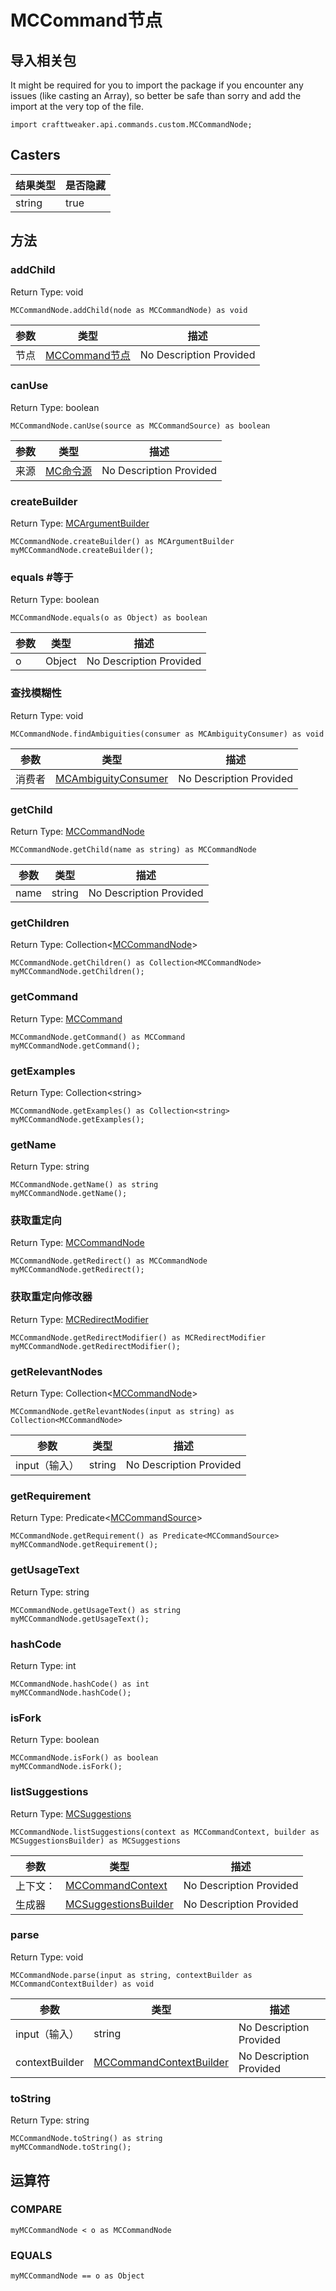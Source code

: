 # MCCommand节点

## 导入相关包

It might be required for you to import the package if you encounter any issues (like casting an Array), so better be safe than sorry and add the import at the very top of the file.
```zenscript
import crafttweaker.api.commands.custom.MCCommandNode;
```


## Casters

| 结果类型   | 是否隐藏 |
| ------ | ---- |
| string | true |

## 方法

### addChild

Return Type: void

```zenscript
MCCommandNode.addChild(node as MCCommandNode) as void
```
| 参数 | 类型                                                        | 描述                      |
| -- | --------------------------------------------------------- | ----------------------- |
| 节点 | [MCCommand节点](/vanilla/api/commands/custom/MCCommandNode) | No Description Provided |

### canUse

Return Type: boolean

```zenscript
MCCommandNode.canUse(source as MCCommandSource) as boolean
```
| 参数 | 类型                                                    | 描述                      |
| -- | ----------------------------------------------------- | ----------------------- |
| 来源 | [MC命令源](/vanilla/api/commands/custom/MCCommandSource) | No Description Provided |

### createBuilder

Return Type: [MCArgumentBuilder](/vanilla/api/commands/custom/MCArgumentBuilder)

```zenscript
MCCommandNode.createBuilder() as MCArgumentBuilder
myMCCommandNode.createBuilder();
```
### equals #等于

Return Type: boolean

```zenscript
MCCommandNode.equals(o as Object) as boolean
```
| 参数 | 类型     | 描述                      |
| -- | ------ | ----------------------- |
| o  | Object | No Description Provided |

### 查找模糊性

Return Type: void

```zenscript
MCCommandNode.findAmbiguities(consumer as MCAmbiguityConsumer) as void
```
| 参数  | 类型                                                                      | 描述                      |
| --- | ----------------------------------------------------------------------- | ----------------------- |
| 消费者 | [MCAmbiguityConsumer](/vanilla/api/commands/custom/MCAmbiguityConsumer) | No Description Provided |

### getChild

Return Type: [MCCommandNode](/vanilla/api/commands/custom/MCCommandNode)

```zenscript
MCCommandNode.getChild(name as string) as MCCommandNode
```
| 参数   | 类型     | 描述                      |
| ---- | ------ | ----------------------- |
| name | string | No Description Provided |

### getChildren

Return Type: Collection&lt;[MCCommandNode](/vanilla/api/commands/custom/MCCommandNode)&gt;

```zenscript
MCCommandNode.getChildren() as Collection<MCCommandNode>
myMCCommandNode.getChildren();
```
### getCommand

Return Type: [MCCommand](/vanilla/api/commands/custom/MCCommand)

```zenscript
MCCommandNode.getCommand() as MCCommand
myMCCommandNode.getCommand();
```
### getExamples

Return Type: Collection&lt;string&gt;

```zenscript
MCCommandNode.getExamples() as Collection<string>
myMCCommandNode.getExamples();
```
### getName

Return Type: string

```zenscript
MCCommandNode.getName() as string
myMCCommandNode.getName();
```
### 获取重定向

Return Type: [MCCommandNode](/vanilla/api/commands/custom/MCCommandNode)

```zenscript
MCCommandNode.getRedirect() as MCCommandNode
myMCCommandNode.getRedirect();
```
### 获取重定向修改器

Return Type: [MCRedirectModifier](/vanilla/api/commands/custom/MCRedirectModifier)

```zenscript
MCCommandNode.getRedirectModifier() as MCRedirectModifier
myMCCommandNode.getRedirectModifier();
```
### getRelevantNodes

Return Type: Collection&lt;[MCCommandNode](/vanilla/api/commands/custom/MCCommandNode)&gt;

```zenscript
MCCommandNode.getRelevantNodes(input as string) as Collection<MCCommandNode>
```
| 参数        | 类型     | 描述                      |
| --------- | ------ | ----------------------- |
| input（输入） | string | No Description Provided |

### getRequirement

Return Type: Predicate&lt;[MCCommandSource](/vanilla/api/commands/custom/MCCommandSource)&gt;

```zenscript
MCCommandNode.getRequirement() as Predicate<MCCommandSource>
myMCCommandNode.getRequirement();
```
### getUsageText

Return Type: string

```zenscript
MCCommandNode.getUsageText() as string
myMCCommandNode.getUsageText();
```
### hashCode

Return Type: int

```zenscript
MCCommandNode.hashCode() as int
myMCCommandNode.hashCode();
```
### isFork

Return Type: boolean

```zenscript
MCCommandNode.isFork() as boolean
myMCCommandNode.isFork();
```
### listSuggestions

Return Type: [MCSuggestions](/vanilla/api/commands/custom/MCSuggestions)

```zenscript
MCCommandNode.listSuggestions(context as MCCommandContext, builder as MCSuggestionsBuilder) as MCSuggestions
```
| 参数   | 类型                                                                        | 描述                      |
| ---- | ------------------------------------------------------------------------- | ----------------------- |
| 上下文： | [MCCommandContext](/vanilla/api/commands/custom/MCCommandContext)         | No Description Provided |
| 生成器  | [MCSuggestionsBuilder](/vanilla/api/commands/custom/MCSuggestionsBuilder) | No Description Provided |

### parse

Return Type: void

```zenscript
MCCommandNode.parse(input as string, contextBuilder as MCCommandContextBuilder) as void
```
| 参数             | 类型                                                                              | 描述                      |
| -------------- | ------------------------------------------------------------------------------- | ----------------------- |
| input（输入）      | string                                                                          | No Description Provided |
| contextBuilder | [MCCommandContextBuilder](/vanilla/api/commands/custom/MCCommandContextBuilder) | No Description Provided |

### toString

Return Type: string

```zenscript
MCCommandNode.toString() as string
myMCCommandNode.toString();
```

## 运算符

### COMPARE

```zenscript
myMCCommandNode < o as MCCommandNode
```


### EQUALS

```zenscript
myMCCommandNode == o as Object
```




